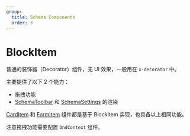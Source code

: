 ```yaml
---
group:
  title: Schema Components
  order: 3
---
```


# BlockItem

普通的装饰器（Decorator）组件，无 UI 效果，一般用在 `x-decorator` 中。

主要提供了以下 2 个能力：

- 拖拽功能
- [SchemaToolbar](/core/ui-schema/schema-toolbar) 和 [SchemaSettings](/core/ui-schema/schema-settings) 的渲染

[CardItem](/components/card-item) 和 [FormItem](/components/form-item) 组件都是基于 BlockItem 实现，也具备以上相同功能。

注意拖拽功能需要配置 `DndContext` 组件。

<code src="./demos/new-demos/basic.tsx"></code>
